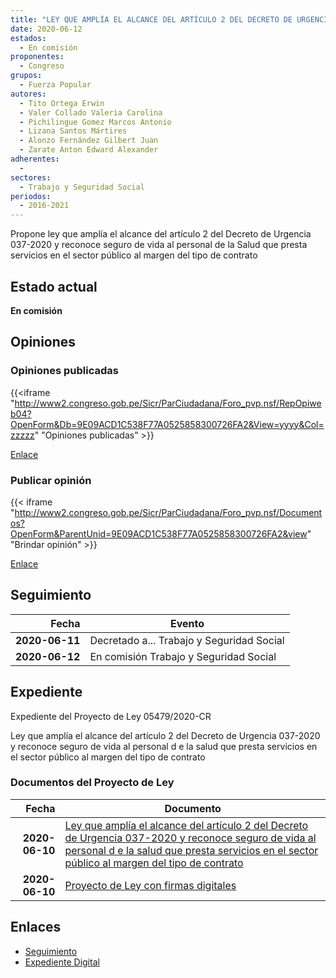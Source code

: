 ```yaml
---
title: "LEY QUE AMPLÍA EL ALCANCE DEL ARTÍCULO 2 DEL DECRETO DE URGENCIA 037-2020 Y RECONOCE SEGURO DE VIDA AL PERSONAL DE LA SALUD QUE PRESTA SERVICIOS EN EL SECTOR PÚBLICO AL MARGEN DEL TIPO DE CONTRATO"
date: 2020-06-12
estados: 
  - En comisión
proponentes: 
  - Congreso
grupos: 
  - Fuerza Popular
autores: 
  - Tito Ortega Erwin
  - Valer Collado Valeria Carolina
  - Pichilingue Gomez Marcos Antonio
  - Lizana Santos Mártires
  - Alonzo Fernández Gilbert Juan
  - Zarate Anton Edward Alexander
adherentes: 
  - 
sectores: 
  - Trabajo y Seguridad Social
periodos: 
  - 2016-2021
---
```


Propone ley que amplía el alcance del artículo 2 del Decreto de Urgencia 037-2020 y reconoce seguro de vida al personal de la Salud que presta servicios en el sector público al margen del tipo de contrato


## Estado actual

**En comisión**

## Opiniones

### Opiniones publicadas

{{<iframe "http://www2.congreso.gob.pe/Sicr/ParCiudadana/Foro_pvp.nsf/RepOpiweb04?OpenForm&Db=9E09ACD1C538F77A0525858300726FA2&View=yyyy&Col=zzzzz" "Opiniones publicadas" >}}

[Enlace](http://www2.congreso.gob.pe/Sicr/ParCiudadana/Foro_pvp.nsf/RepOpiweb04?OpenForm&Db=9E09ACD1C538F77A0525858300726FA2&View=yyyy&Col=zzzzz)
### Publicar opinión

{{< iframe "http://www2.congreso.gob.pe/Sicr/ParCiudadana/Foro_pvp.nsf/Documentos?OpenForm&ParentUnid=9E09ACD1C538F77A0525858300726FA2&view" "Brindar opinión" >}}

[Enlace](http://www2.congreso.gob.pe/Sicr/ParCiudadana/Foro_pvp.nsf/Documentos?OpenForm&ParentUnid=9E09ACD1C538F77A0525858300726FA2&view)

## Seguimiento

| Fecha | Evento |
|------:|--------|
| **2020-06-11** | Decretado a... Trabajo y Seguridad Social|
| **2020-06-12** | En comisión Trabajo y Seguridad Social|


## Expediente

Expediente del Proyecto de Ley 05479/2020-CR

Ley que amplía el alcance del artículo 2 del Decreto de Urgencia 037-2020 y reconoce seguro de vida al personal d e la salud que presta servicios en el sector público al margen del tipo de contrato


### Documentos del Proyecto de Ley

| Fecha | Documento |
|------:|--------|
| **2020-06-10** | [Ley que amplía el alcance del artículo 2 del Decreto de Urgencia 037-2020 y reconoce seguro de vida al personal d e la salud que presta servicios en el sector público al margen del tipo de contrato](http://www.leyes.congreso.gob.pe/Documentos/2016_2021/Proyectos_de_Ley_y_de_Resoluciones_Legislativas/PL05479-20200610.pdf) |
| **2020-06-10** | [Proyecto de Ley con firmas digitales](http://www.leyes.congreso.gob.pe/Documentos/2016_2021/Proyectos_de_Ley_y_de_Resoluciones_Legislativas/Proyectos_Firmas_digitales/PL05479.pdf) |

## Enlaces 

- [Seguimiento](http://www2.congreso.gob.pe/Sicr/TraDocEstProc/CLProLey2016.nsf/f7fff46988ca05b1052578e100829cc7/498a2ae6f9ebc12905258583007ae6bf?OpenDocument)
- [Expediente Digital](http://www2.congreso.gob.pe/Sicr/TraDocEstProc/CLProLey2016.nsf/f7fff46988ca05b1052578e100829cc7/498a2ae6f9ebc12905258583007ae6bf?OpenDocument&Click=05257FB7005EB655.eb71d0cf91d8294e05256cdf006b5706/$Body/0.1C6C)

